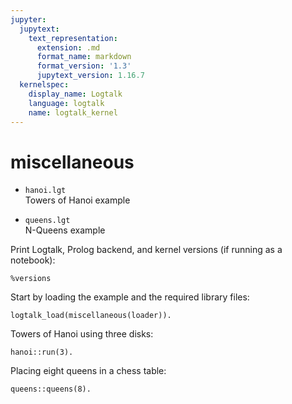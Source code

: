 ```yaml
---
jupyter:
  jupytext:
    text_representation:
      extension: .md
      format_name: markdown
      format_version: '1.3'
      jupytext_version: 1.16.7
  kernelspec:
    display_name: Logtalk
    language: logtalk
    name: logtalk_kernel
---
```


<!--
________________________________________________________________________

This file is part of Logtalk <https://logtalk.org/>  
SPDX-FileCopyrightText: 1998-2025 Paulo Moura <pmoura@logtalk.org>  
SPDX-License-Identifier: Apache-2.0

Licensed under the Apache License, Version 2.0 (the "License");
you may not use this file except in compliance with the License.
You may obtain a copy of the License at

    http://www.apache.org/licenses/LICENSE-2.0

Unless required by applicable law or agreed to in writing, software
distributed under the License is distributed on an "AS IS" BASIS,
WITHOUT WARRANTIES OR CONDITIONS OF ANY KIND, either express or implied.
See the License for the specific language governing permissions and
limitations under the License.
________________________________________________________________________
-->

# miscellaneous

- `hanoi.lgt`  
	Towers of Hanoi example

- `queens.lgt`  
	N-Queens example

Print Logtalk, Prolog backend, and kernel versions (if running as a notebook):

```logtalk
%versions
```

Start by loading the example and the required library files:

```logtalk
logtalk_load(miscellaneous(loader)).
```

Towers of Hanoi using three disks:

```logtalk
hanoi::run(3).
```

<!--
Move a disk from left to right.
Move a disk from left to middle.
Move a disk from right to middle.
Move a disk from left to right.
Move a disk from middle to left.
Move a disk from middle to right.
Move a disk from left to right.

true.
-->

Placing eight queens in a chess table:

```logtalk
queens::queens(8).
```

<!--
[1-5, 2-7, 3-2, 4-6, 5-3, 6-1, 7-4, 8-8] ;
[1-4, 2-7, 3-5, 4-2, 5-6, 6-1, 7-3, 8-8] ;
[1-6, 2-4, 3-7, 4-1, 5-3, 6-5, 7-2, 8-8] ;
[1-6, 2-3, 3-5, 4-7, 5-1, 6-4, 7-2, 8-8] ;
[1-4, 2-2, 3-8, 4-6, 5-1, 6-3, 7-5, 8-7] ;
...
-->
